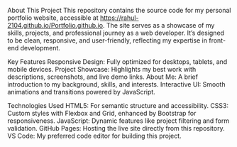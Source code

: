 About This Project
This repository contains the source code for my personal portfolio website, accessible at https://rahul-2104.github.io/Portfolio.github.io. The site serves as a showcase of my skills, projects, and professional journey as a web developer. It’s designed to be clean, responsive, and user-friendly, reflecting my expertise in front-end development.

Key Features
Responsive Design: Fully optimized for desktops, tablets, and mobile devices.
Project Showcase: Highlights my best work with descriptions, screenshots, and live demo links.
About Me: A brief introduction to my background, skills, and interests.
Interactive UI: Smooth animations and transitions powered by JavaScript.

Technologies Used
HTML5: For semantic structure and accessibility.
CSS3: Custom styles with Flexbox and Grid, enhanced by Bootstrap for responsiveness.
JavaScript: Dynamic features like project filtering and form validation.
GitHub Pages: Hosting the live site directly from this repository.
VS Code: My preferred code editor for building this project.
